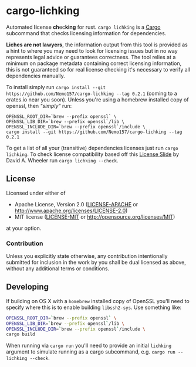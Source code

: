# cargo-lichking

Automated **li**cense **ch**ec**king** for rust. `cargo lichking` is a [Cargo][]
subcommand that checks licensing information for dependencies.

**Liches are not lawyers**, the information output from this tool is provided as
a hint to where you may need to look for licensing issues but in no way
represents legal advice or guarantees correctness. The tool relies at a minimum
on package metadata containing correct licensing information, this is not
guaranteed so for real license checking it's necessary to verify all
dependencies manually.

To install simply run
`cargo install --git https://github.com/Nemo157/cargo-lichking --tag 0.2.1`
(coming to a crates.io near you soon). Unless you're using a homebrew installed
copy of openssl, then *"simply"* run:

```shall
OPENSSL_ROOT_DIR=`brew --prefix openssl` \
OPENSSL_LIB_DIR=`brew --prefix openssl`/lib \
OPENSSL_INCLUDE_DIR=`brew --prefix openssl`/include \
cargo install --git https://github.com/Nemo157/cargo-lichking --tag 0.2.1
```

To get a list of all your (transitive) dependencies licenses just run `cargo
lichking`. To check license compatibility based off this [License Slide][] by
David A. Wheeler run `cargo lichking --check`.

[Cargo]: https://github.com/rust-lang/cargo
[License Slide]: http://www.dwheeler.com/essays/floss-license-slide.html

## License

Licensed under either of

 * Apache License, Version 2.0 ([LICENSE-APACHE](LICENSE-APACHE) or http://www.apache.org/licenses/LICENSE-2.0)
 * MIT license ([LICENSE-MIT](LICENSE-MIT) or http://opensource.org/licenses/MIT)

at your option.

### Contribution

Unless you explicitly state otherwise, any contribution intentionally submitted
for inclusion in the work by you shall be dual licensed as above, without any
additional terms or conditions.

[release-badge]: https://img.shields.io/badge/crate-coming--soon-yellowgreen.svg?style=flat-square
[cargo]: https://crates.io/crates/git-appraise
[git-appraise]: https://github.com/google/git-appraise
[git2-rs]: https://github.com/alexcrichton/git2-rs

## Developing

If building on OS X with a `homebrew` installed copy of OpenSSL you'll need to
specify where this is to enable building `libssh2-sys`.  Use something like:

```sh
OPENSSL_ROOT_DIR=`brew --prefix openssl` \
OPENSSL_LIB_DIR=`brew --prefix openssl`/lib \
OPENSSL_INCLUDE_DIR=`brew --prefix openssl`/include \
cargo build
```

When running via `cargo run` you'll need to provide an initial `lichking`
argument to simulate running as a cargo subcommand, e.g. `cargo run -- lichking
--check`.
